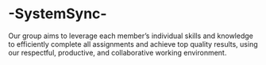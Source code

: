 # -SystemSync-
Our group aims to leverage each member’s individual skills and knowledge to efficiently complete all assignments and achieve top quality results, using our respectful, productive, and  collaborative working environment.

